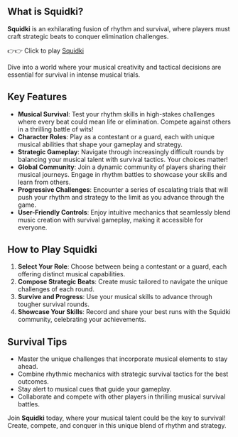 ## What is Squidki?

**Squidki** is an exhilarating fusion of rhythm and survival, where players must craft strategic beats to conquer elimination challenges. 

👉👉 Click to play [Squidki](https://sprunkly.org/game/squidki)

Dive into a world where your musical creativity and tactical decisions are essential for survival in intense musical trials.

## Key Features

- **Musical Survival**: Test your rhythm skills in high-stakes challenges where every beat could mean life or elimination. Compete against others in a thrilling battle of wits!
- **Character Roles**: Play as a contestant or a guard, each with unique musical abilities that shape your gameplay and strategy.
- **Strategic Gameplay**: Navigate through increasingly difficult rounds by balancing your musical talent with survival tactics. Your choices matter!
- **Global Community**: Join a dynamic community of players sharing their musical journeys. Engage in rhythm battles to showcase your skills and learn from others.
- **Progressive Challenges**: Encounter a series of escalating trials that will push your rhythm and strategy to the limit as you advance through the game.
- **User-Friendly Controls**: Enjoy intuitive mechanics that seamlessly blend music creation with survival gameplay, making it accessible for everyone.

## How to Play Squidki

1. **Select Your Role**: Choose between being a contestant or a guard, each offering distinct musical capabilities.
2. **Compose Strategic Beats**: Create music tailored to navigate the unique challenges of each round.
3. **Survive and Progress**: Use your musical skills to advance through tougher survival rounds.
4. **Showcase Your Skills**: Record and share your best runs with the Squidki community, celebrating your achievements.

## Survival Tips

- Master the unique challenges that incorporate musical elements to stay ahead.
- Combine rhythmic mechanics with strategic survival tactics for the best outcomes.
- Stay alert to musical cues that guide your gameplay.
- Collaborate and compete with other players in thrilling musical survival battles.

Join **Squidki** today, where your musical talent could be the key to survival! Create, compete, and conquer in this unique blend of rhythm and strategy.
